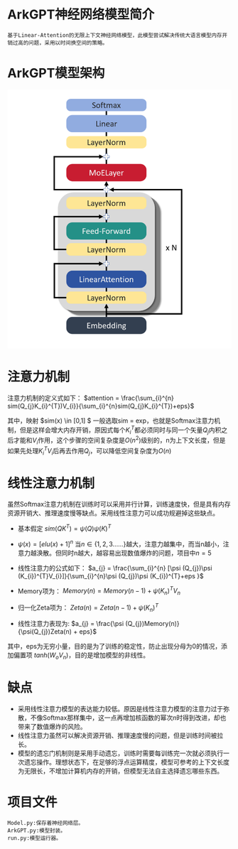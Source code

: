 # ArkGPT神经网络模型简介
    基于Linear-Attention的无限上下文神经网络模型，此模型尝试解决传统大语言模型内存开销过高的问题，采用以时间换空间的策略。
# ArkGPT模型架构
![模型架构](./Model%20Structure/ModelStructure.png)

# 注意力机制
注意力机制的定义式如下：
$attention = \frac{\sum_{i}^{n} sim(Q_{j}K_{i}^{T})V_{i}}{\sum_{i}^{n}sim(Q_{j}K_{i}^{T})+eps}$

其中，映射
    $sim(x) \in [0,1] $
一般选取sim = exp，也就是Softmax注意力机制，但是这样会增大内存开销，原因式每个$K_{i}^{T}$都必须同时与同一个矢量$Q_{j}$内积之后才能和$V_{i}$作用，这个步骤的空间复杂度是$O(n^2)$级别的，n为上下文长度，但是如果先处理$K_{i}^{T}V_{i}$后再去作用$Q_{j}$，可以降低空间复杂度为$O(n)$

# 线性注意力机制
虽然Softmax注意力机制在训练时可以采用并行计算，训练速度快，但是具有内存资源开销大、推理速度慢等缺点。采用线性注意力可以成功规避掉这些缺点。

* 基本假定
    $sim(QK^{T}) = \psi(Q)\psi(K)^{T}$

* $\psi(x) = [elu(x)+1]^{n}$
当$n\in \{1,2,3……\}$越大，注意力越集中，而当n越小，注意力越涣散。但同时n越大，越容易出现数值爆炸的问题，项目中$n = 5$

* 线性注意力的公式如下：
    $a_{j} = \frac{\sum_{i}^{n} [\psi (Q_{j})\psi (K_{i})^{T}V_{i}]}{\sum_{i}^{n}\psi (Q_{j})\psi (K_{i})^{T}+eps }$

* Memory项为：
    $Memory(n) = Memory(n-1) + \psi (K_{n})^{T}V_{n}$

* 归一化Zeta项为：
    $Zeta(n) = Zeta(n-1) + \psi (K_{n})^{T}$

* 线性注意力表现为:
    $a_{j} = \frac{\psi (Q_{j})Memory(n)}{\psi(Q_{j})Zeta(n) + eps}$

其中，eps为无穷小量，目的是为了训练的稳定性，防止出现分母为0的情况，添加偏置项 $tanh(W_{o}V_{n})$，目的是增加模型的非线性。


# 缺点
* 采用线性注意力模型的表达能力较低。原因是线性注意力模型的注意力过于弥散，不像Softmax那样集中，这一点再增加核函数的幂次$n$时得到改进，却也带来了数值爆炸的风险。
* 线性注意力虽然可以解决资源开销、推理速度慢的问题，但是训练时间被拉长。
* 模型的遗忘门机制则是采用手动遗忘，训练时需要每训练完一次就必须执行一次遗忘操作。理想状态下，在足够的浮点运算精度，模型可参考的上下文长度为无限长，不增加计算机内存的开销，但模型无法自主选择遗忘哪些东西。
# 项目文件
    Model.py:保存着神经网络层。
    ArkGPT.py:模型封装。
    run.py:模型运行器。

